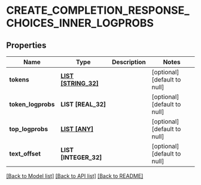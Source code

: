 # CREATE_COMPLETION_RESPONSE_CHOICES_INNER_LOGPROBS

## Properties
Name | Type | Description | Notes
------------ | ------------- | ------------- | -------------
**tokens** | [**LIST [STRING_32]**](STRING_32.md) |  | [optional] [default to null]
**token_logprobs** | **LIST [REAL_32]** |  | [optional] [default to null]
**top_logprobs** | [**LIST [ANY]**](ANY.md) |  | [optional] [default to null]
**text_offset** | **LIST [INTEGER_32]** |  | [optional] [default to null]

[[Back to Model list]](../README.md#documentation-for-models) [[Back to API list]](../README.md#documentation-for-api-endpoints) [[Back to README]](../README.md)


